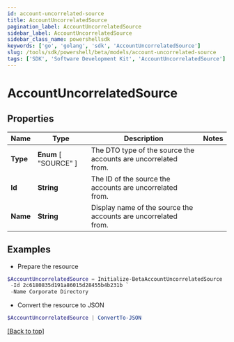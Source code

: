 ```yaml
---
id: account-uncorrelated-source
title: AccountUncorrelatedSource
pagination_label: AccountUncorrelatedSource
sidebar_label: AccountUncorrelatedSource
sidebar_class_name: powershellsdk
keywords: ['go', 'golang', 'sdk', 'AccountUncorrelatedSource'] 
slug: /tools/sdk/powershell/beta/models/account-uncorrelated-source
tags: ['SDK', 'Software Development Kit', 'AccountUncorrelatedSource']
---
```



# AccountUncorrelatedSource

## Properties

Name | Type | Description | Notes
------------ | ------------- | ------------- | -------------
**Type** |   **Enum** [  "SOURCE" ] | The DTO type of the source the accounts are uncorrelated from. | 
**Id** |  **String** | The ID of the source the accounts are uncorrelated from. | 
**Name** |  **String** | Display name of the source the accounts are uncorrelated from. | 

## Examples

- Prepare the resource
```powershell
$AccountUncorrelatedSource = Initialize-BetaAccountUncorrelatedSource  -Type SOURCE `
 -Id 2c6180835d191a86015d28455b4b231b `
 -Name Corporate Directory
```

- Convert the resource to JSON
```powershell
$AccountUncorrelatedSource | ConvertTo-JSON
```


[[Back to top]](#) 

